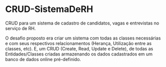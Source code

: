 # CRUD-SistemaDeRH

CRUD para um sistema de cadastro de candidatos, vagas e entrevistas no serviço de RH.

O desafio proposto era criar um sistema com todas as classes necessárias e com seus respectivos relacionamentos (Herança, Utilização entre as classes, etc).
E, um CRUD (Create, Read, Update e Delete), de todas as Entidades/Classes criadas armazenando os dados cadastrados em um banco de dados online pré-definido. 
